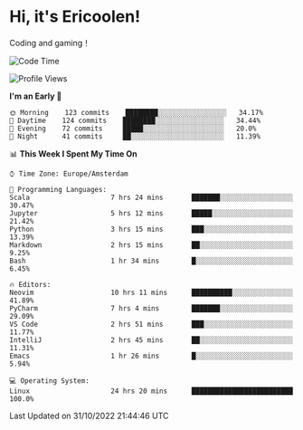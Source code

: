 # Hi, it's Ericoolen!
Coding and gaming！

<!--START_SECTION:waka-->
![Code Time](http://img.shields.io/badge/Code%20Time-503%20hrs%2016%20mins-blue)

![Profile Views](http://img.shields.io/badge/Profile%20Views-5-blue)

**I'm an Early 🐤** 

```text
🌞 Morning    123 commits    ████████░░░░░░░░░░░░░░░░░   34.17% 
🌆 Daytime    124 commits    ████████░░░░░░░░░░░░░░░░░   34.44% 
🌃 Evening    72 commits     █████░░░░░░░░░░░░░░░░░░░░   20.0% 
🌙 Night      41 commits     ██░░░░░░░░░░░░░░░░░░░░░░░   11.39%

```


📊 **This Week I Spent My Time On** 

```text
⌚︎ Time Zone: Europe/Amsterdam

💬 Programming Languages: 
Scala                    7 hrs 24 mins       ███████░░░░░░░░░░░░░░░░░░   30.47% 
Jupyter                  5 hrs 12 mins       █████░░░░░░░░░░░░░░░░░░░░   21.42% 
Python                   3 hrs 15 mins       ███░░░░░░░░░░░░░░░░░░░░░░   13.39% 
Markdown                 2 hrs 15 mins       ██░░░░░░░░░░░░░░░░░░░░░░░   9.25% 
Bash                     1 hr 34 mins        █░░░░░░░░░░░░░░░░░░░░░░░░   6.45%

🔥 Editors: 
Neovim                   10 hrs 11 mins      ██████████░░░░░░░░░░░░░░░   41.89% 
PyCharm                  7 hrs 4 mins        ███████░░░░░░░░░░░░░░░░░░   29.09% 
VS Code                  2 hrs 51 mins       ███░░░░░░░░░░░░░░░░░░░░░░   11.77% 
IntelliJ                 2 hrs 45 mins       ██░░░░░░░░░░░░░░░░░░░░░░░   11.31% 
Emacs                    1 hr 26 mins        █░░░░░░░░░░░░░░░░░░░░░░░░   5.94%

💻 Operating System: 
Linux                    24 hrs 20 mins      █████████████████████████   100.0%

```


 Last Updated on 31/10/2022 21:44:46 UTC
<!--END_SECTION:waka-->

